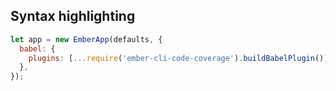 ## Syntax highlighting

```js
let app = new EmberApp(defaults, {
  babel: {
    plugins: [...require('ember-cli-code-coverage').buildBabelPlugin()],
  },
});
```
